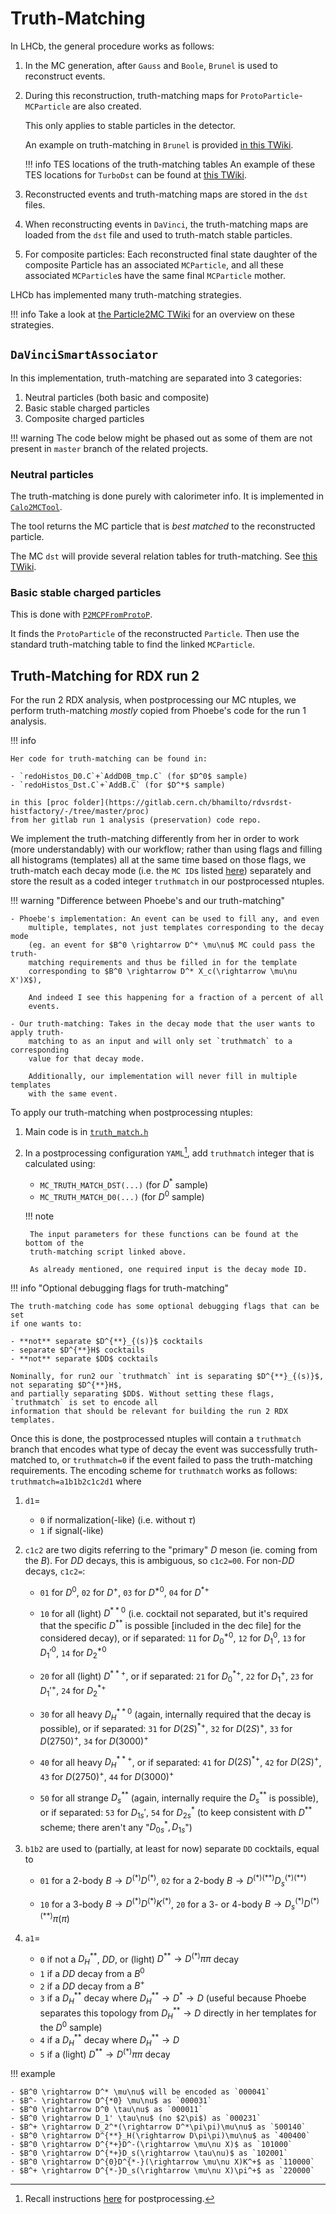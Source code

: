 # Truth-Matching

In LHCb, the general procedure works as follows:

1. In the MC generation, after `Gauss` and `Boole`, `Brunel` is used to
    reconstruct events.
2. During this reconstruction, truth-matching maps for
    `ProtoParticle`-`MCParticle` are also created.

    This only applies to stable particles in the detector.

    An example on truth-matching in `Brunel` is provided [in this TWiki](https://twiki.cern.ch/twiki/bin/view/LHCb/FAQ/BrunelFAQ#How_do_I_implement_MC_truth_matc).

    !!! info TES locations of the truth-matching tables
        An example of these TES locations for `TurboDst` can be found
        at [this TWiki](https://twiki.cern.ch/twiki/bin/view/LHCb/MakeNTupleFromTurbo).

3. Reconstructed events and truth-matching maps are stored in the `dst` files.
4. When reconstructing events in `DaVinci`, the truth-matching maps are loaded
    from the `dst` file and used to truth-match stable particles.
5. For composite particles: Each reconstructed final state daughter of the
    composite Particle has an associated `MCParticle`, and all these associated
    `MCParticle`s have the same final `MCParticle` mother.

LHCb has implemented many truth-matching strategies.


!!! info
    Take a look at [the Particle2MC TWiki](https://twiki.cern.ch/twiki/bin/view/LHCb/Particle2MC)
    for an overview on these strategies.


## `DaVinciSmartAssociator`

In this implementation, truth-matching are separated into 3 categories:

1. Neutral particles (both basic and composite)
2. Basic stable charged particles
3. Composite charged particles

!!! warning
    The code below might be phased out as some of them are not present in
    `master` branch of the related projects.

### Neutral particles

The truth-matching is done purely with calorimeter info. It is implemented in
[`Calo2MCTool`](https://gitlab.cern.ch/lhcb/Rec/-/blob/7a48b9c4084f398fa7c867a8e3165e9db7682e16/Calo/CaloTools/src/Calo2MCTool.cpp).

The tool returns the MC particle that is _best matched_ to the reconstructed particle.

The MC `dst` will provide several relation tables for truth-matching. See [this TWiki](https://twiki.cern.ch/twiki/bin/view/LHCb/CaloEventModel#Relations).

### Basic stable charged particles

This is done with [`P2MCPFromProtoP`](https://gitlab.cern.ch/lhcb/Analysis/-/blob/master/Phys/DaVinciMCTools/src/P2MCPFromProtoP.cpp).

It finds the `ProtoParticle` of the reconstructed `Particle`. Then use the standard
truth-matching table to find the linked `MCParticle`.


## Truth-Matching for RDX run 2

For the run 2 RDX analysis, when postprocessing our MC ntuples, we perform truth-matching _mostly_ copied from Phoebe's code for
the run 1 analysis.

!!! info

    Her code for truth-matching can be found in:

    - `redoHistos_D0.C`+`AddD0B_tmp.C` (for $D^0$ sample)
    - `redoHistos_Dst.C`+`AddB.C` (for $D^*$ sample)

    in this [proc folder](https://gitlab.cern.ch/bhamilto/rdvsrdst-histfactory/-/tree/master/proc)
    from her gitlab run 1 analysis (preservation) code repo.

We implement the truth-matching differently from her in order to work (more
understandably) with our workflow;
rather than using flags and filling all histograms (templates) all at the same
time based on those flags, we truth-match each decay mode
(i.e. the `MC ID`s listed [here](../data/data_sources.md#run-2-muonic-rd-monte-carlo))
separately and store the result as a coded integer `truthmatch` in our
postprocessed ntuples.

!!! warning "Difference between Phoebe's and our truth-matching"

    - Phoebe's implementation: An event can be used to fill any, and even
        multiple, templates, not just templates corresponding to the decay mode
        (eg. an event for $B^0 \rightarrow D^* \mu\nu$ MC could pass the truth-
        matching requirements and thus be filled in for the template
        corresponding to $B^0 \rightarrow D^* X_c(\rightarrow \mu\nu X')X$),

        And indeed I see this happening for a fraction of a percent of all
        events.

    - Our truth-matching: Takes in the decay mode that the user wants to apply truth-
        matching to as an input and will only set `truthmatch` to a corresponding
        value for that decay mode.

        Additionally, our implementation will never fill in multiple templates
        with the same event.

To apply our truth-matching when postprocessing ntuples:

1. Main code is in [`truth_match.h`](https://github.com/umd-lhcb/lhcb-ntuples-gen/blob/master/include/functor/rdx/truth_match.h)
2. In a postprocessing configuration `YAML`[^1], add `truthmatch` integer that is calculated using:

    - `MC_TRUTH_MATCH_DST(...)` (for $D^*$ sample)
    - `MC_TRUTH_MATCH_D0(...)` (for $D^0$ sample)

    !!! note

        The input parameters for these functions can be found at the bottom of the
        truth-matching script linked above.

        As already mentioned, one required input is the decay mode ID.

[^1]: Recall instructions [here](../ntupling/step2_babymaker.md) for postprocessing.

!!! info "Optional debugging flags for truth-matching"

    The truth-matching code has some optional debugging flags that can be set
    if one wants to:

    - **not** separate $D^{**}_{(s)}$ cocktails
    - separate $D^{**}H$ cocktails
    - **not** separate $DD$ cocktails

    Nominally, for run2 our `truthmatch` int is separating $D^{**}_{(s)}$, not separating $D^{**}H$,
    and partially separating $DD$. Without setting these flags, `truthmatch` is set to encode all 
    information that should be relevant for building the run 2 RDX templates.

Once this is done, the postprocessed ntuples will contain a `truthmatch` branch
that encodes what type of decay the event was successfully truth-matched to, or
`truthmatch=0` if the event failed to pass the truth-matching requirements. The
encoding scheme for `truthmatch` works as follows: `truthmatch=a1b1b2c1c2d1`
where

1. `d1`=
    - `0` if normalization(-like) (i.e. without $\tau$)
    - `1` if signal(-like)

2. `c1c2` are two digits referring to the "primary" $D$ meson (ie. coming from the $B$). For $DD$ 
    decays, this is ambiguous, so `c1c2=00`. For non-$DD$ decays, `c1c2=`:
    - `01` for $D^0$,
        `02` for $D^+$,
        `03` for $D^{*0}$,
        `04` for $D^{*+}$

    - `10` for all (light) $D^{**0}$
        (i.e. cocktail not separated, but it's required that the specific
        $D^{**}$ is possible [included in the dec file] for the considered decay), or if separated:
        `11` for $D_0^{*0}$,
        `12` for $D_1^0$,
        `13` for $D_1'^0$,
        `14` for $D_2^{*0}$

    - `20` for all (light) $D^{**+}$, or if separated:
        `21` for $D_0^{*+}$,
        `22` for $D_1^+$,
        `23` for $D_1'^+$,
        `24` for $D_2^{*+}$

    - `30` for all heavy $D^{**0}_H$
        (again, internally required that the decay is possible), or if separated:
        `31` for $D(2S)^{*+}$,
        `32` for $D(2S)^+$,
        `33` for $D(2750)^+$,
        `34` for $D(3000)^+$

    - `40` for all heavy $D^{**+}_H$, or if separated:
        `41` for $D(2S)^{*+}$,
        `42` for $D(2S)^+$,
        `43` for $D(2750)^+$,
        `44` for $D(3000)^+$

    - `50` for all strange $D^{**}_s$
        (again, internally require the $D^{**}_s$ is possible), or if separated:
        `53` for $D_{1s}'$,
        `54` for $D_{2s}^*$
        (to keep consistent with $D^{**}$ scheme; there aren't any "$D_{0s}^*, D_{1s}$")

3. `b1b2` are used to (partially, at least for now) separate `DD` cocktails, equal to
    - `01` for a 2-body $B\rightarrow D^{(*)}D^{(*)}$, `02` for a 2-body $B\rightarrow D^{(*)(**)}D^{(*)(**)}_s$

    - `10` for a 3-body $B\rightarrow D^{(*)}D^{(*)}K^{(*)}$, `20` for a 3- or 4-body $B\rightarrow D^{(*)}_sD^{(*)(**)}\pi(\pi)$

4. `a1`=
    - `0` if not a $D^{**}_H$, $DD$, or (light) $D^{**} \rightarrow D^{(*)}\pi\pi$ decay
    - `1` if a $DD$ decay from a $B^0$
    - `2` if a $DD$ decay from a $B^+$
    - `3` if a $D^{**}_H$ decay where $D^{**}_H \rightarrow D^* \rightarrow D$
        (useful because Phoebe separates this topology from
        $D^{**}_H \rightarrow D$ directly in her templates for the
        $D^0$ sample)
    - `4` if a $D^{**}_H$ decay where $D^{**}_H \rightarrow D$
    - `5` if a (light) $D^{**} \rightarrow D^{(*)}\pi\pi$ decay

!!! example

    - $B^0 \rightarrow D^* \mu\nu$ will be encoded as `000041`
    - $B^- \rightarrow D^{*0} \mu\nu$ as `000031`
    - $B^0 \rightarrow D^0 \tau\nu$ as `000011`
    - $B^0 \rightarrow D_1' \tau\nu$ (no $2\pi$) as `000231`
    - $B^+ \rightarrow D_2^*(\rightarrow D^*\pi\pi)\mu\nu$ as `500140`
    - $B^0 \rightarrow D^{**}_H(\rightarrow D\pi\pi)\mu\nu$ as `400400`
    - $B^0 \rightarrow D^{*+}D^-(\rightarrow \mu\nu X)$ as `101000`
    - $B^0 \rightarrow D^{*+}D_s(\rightarrow \tau\nu)$ as `102001`
    - $B^0 \rightarrow D^{0}D^{*-}(\rightarrow \mu\nu X)K^+$ as `110000`
    - $B^+ \rightarrow D^{*-}D_s(\rightarrow \mu\nu X)\pi^+$ as `220000`
